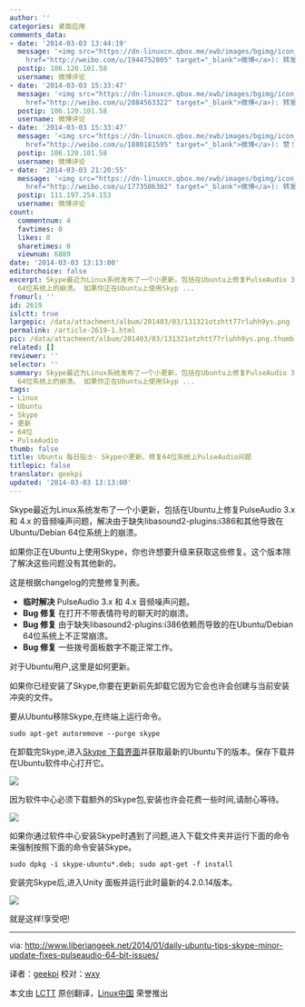 ```yaml
---
author: ''
categories: 桌面应用
comments_data:
- date: '2014-03-03 13:44:19'
  message: '<img src="https://dn-linuxcn.qbox.me/xwb/images/bgimg/icon_logo.png" />历史也是波函数(<a
    href="http://weibo.com/u/1944752805" target="_blank">微博</a>): 转发微博'
  postip: 106.120.101.58
  username: 微博评论
- date: '2014-03-03 15:33:47'
  message: '<img src="https://dn-linuxcn.qbox.me/xwb/images/bgimg/icon_logo.png" />sunshine9D(<a
    href="http://weibo.com/u/2884563322" target="_blank">微博</a>): 转发微博'
  postip: 106.120.101.58
  username: 微博评论
- date: '2014-03-03 15:33:47'
  message: '<img src="https://dn-linuxcn.qbox.me/xwb/images/bgimg/icon_logo.png" />ZYQ-Luomio(<a
    href="http://weibo.com/u/1880181595" target="_blank">微博</a>): 赞！'
  postip: 106.120.101.58
  username: 微博评论
- date: '2014-03-03 21:20:55'
  message: '<img src="https://dn-linuxcn.qbox.me/xwb/images/bgimg/icon_logo.png" />西风冷香(<a
    href="http://weibo.com/u/1773506302" target="_blank">微博</a>): 转发微博'
  postip: 111.197.254.153
  username: 微博评论
count:
  commentnum: 4
  favtimes: 0
  likes: 0
  sharetimes: 0
  viewnum: 6889
date: '2014-03-03 13:13:00'
editorchoice: false
excerpt: Skype最近为Linux系统发布了一个小更新，包括在Ubuntu上修复PulseAudio 3.x 和 4.x 的音频噪声问题，解决由于缺失libasound2-plugins:i386和其他导致在Ubuntu/Debian
  64位系统上的崩溃。 如果你正在Ubuntu上使用Skyp ...
fromurl: ''
id: 2619
islctt: true
largepic: /data/attachment/album/201403/03/131321otzhtt77rluhh9ys.png
permalink: /article-2619-1.html
pic: /data/attachment/album/201403/03/131321otzhtt77rluhh9ys.png.thumb.jpg
related: []
reviewer: ''
selector: ''
summary: Skype最近为Linux系统发布了一个小更新，包括在Ubuntu上修复PulseAudio 3.x 和 4.x 的音频噪声问题，解决由于缺失libasound2-plugins:i386和其他导致在Ubuntu/Debian
  64位系统上的崩溃。 如果你正在Ubuntu上使用Skyp ...
tags:
- Linux
- Ubuntu
- Skype
- 更新
- 64位
- PulseAudio
thumb: false
title: Ubuntu 每日贴士- Skype小更新，修复64位系统上PulseAudio问题
titlepic: false
translator: geekpi
updated: '2014-03-03 13:13:00'
---
```


Skype最近为Linux系统发布了一个小更新，包括在Ubuntu上修复PulseAudio 3.x 和 4.x 的音频噪声问题，解决由于缺失libasound2-plugins:i386和其他导致在Ubuntu/Debian 64位系统上的崩溃。


如果你正在Ubuntu上使用Skype，你也许想要升级来获取这些修复。这个版本除了解决这些问题没有其他新的。


这是根据changelog的完整修复列表。


* **临时解决** PulseAudio 3.x 和 4.x 音频噪声问题。
* **Bug 修复** 在打开不带表情符号的聊天时的崩溃。
* **Bug 修复** 由于缺失libasound2-plugins:i386依赖而导致的在Ubuntu/Debian 64位系统上不正常崩溃。
* **Bug 修复** 一些拨号面板数字不能正常工作。


对于Ubuntu用户,这里是如何更新。


如果你已经安装了Skype,你要在更新前先卸载它因为它会也许会创建与当前安装冲突的文件。


要从Ubuntu移除Skype,在终端上运行命令。



```
sudo apt-get autoremove --purge skype

```

在卸载完Skype,进入[Skype 下载界面](http://www.skype.com/en/download-skype/skype-for-computer/)并获取最新的Ubuntu下的版本。保存下载并在Ubuntu软件中心打开它。


![](/data/attachment/album/201403/03/131321otzhtt77rluhh9ys.png)


因为软件中心必须下载额外的Skype包,安装也许会花费一些时间,请耐心等待。


![](/data/attachment/album/201403/03/131322nvy1zn3gm2sgola9.png)


如果你通过软件中心安装Skype时遇到了问题,进入下载文件夹并运行下面的命令来强制按照下面的命令安装Skype。



```
sudo dpkg -i skype-ubuntu*.deb; sudo apt-get -f install

```

安装完Skype后,进入Unity 面板并运行此时最新的4.2.0.14版本。


![](/data/attachment/album/201403/03/131322s7vttjvoc8uyuz2v.png)


就是这样!享受吧!




---


via: <http://www.liberiangeek.net/2014/01/daily-ubuntu-tips-skype-minor-update-fixes-pulseaudio-64-bit-issues/>


译者：[geekpi](https://github.com/geekpi) 校对：[wxy](https://github.com/wxy)


本文由 [LCTT](https://github.com/LCTT/TranslateProject) 原创翻译，[Linux中国](http://linux.cn/) 荣誉推出